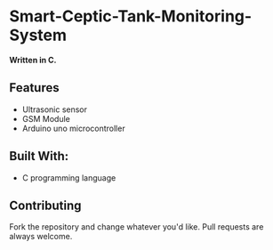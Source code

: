 # Smart-Ceptic-Tank-Monitoring-System

**Written in C.**

## Features
* Ultrasonic sensor
* GSM Module
* Arduino uno microcontroller


## Built With:
* C programming language

## Contributing

Fork the repository and change whatever you'd like.
Pull requests are always welcome.
